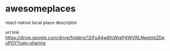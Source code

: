 # awesomeplaces
react-native local place descriptor

url link 
https://drive.google.com/drive/folders/12iFu44w6fcWreP4WVRLNpetmtZDeoPGY?usp=sharing
